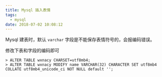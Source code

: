 ```yaml
---
title: Mysql 插入表情
tags:
  - mysql
date: 2018-07-02 10:08:12
---
```



Mysql 建表时，默认 `varchar` 字段是不能保存表情符号的，会报编码错误。
<!-- more --><!-- toc -->
修改下表和字段的编码即可

```mysql
> ALTER TABLE wxnacy CHARSET=utf8mb4;
> ALTER TABLE wxnacy MODIFY name VARCHAR(32) CHARACTER SET utf8mb4 COLLATE utf8mb4_unicode_ci NOT NULL default '';
```

